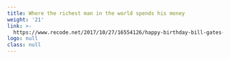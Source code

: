 ```yaml
---
title: Where the richest man in the world spends his money
weight: '21'
link: >-
  https://www.recode.net/2017/10/27/16554126/happy-birthday-bill-gates-foundation-richest-man-world-spends-money-philanthropy
logo: null
class: null
---
```


